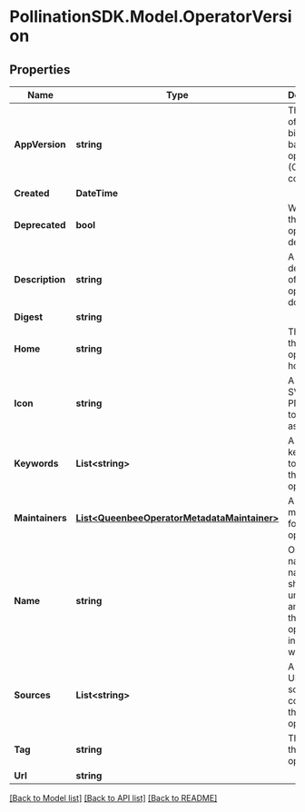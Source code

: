 
# PollinationSDK.Model.OperatorVersion

## Properties

Name | Type | Description | Notes
------------ | ------------- | ------------- | -------------
**AppVersion** | **string** | The version of the app binary backing the operator (CLI tool or container) | [optional] 
**Created** | **DateTime** |  | 
**Deprecated** | **bool** | Whether this operator is deprecated | [optional] 
**Description** | **string** | A description of what this operator does | [optional] 
**Digest** | **string** |  | 
**Home** | **string** | The URL of this operator home page | [optional] 
**Icon** | **string** | A URL to an SVG or PNG image to be used as an icon | [optional] 
**Keywords** | **List&lt;string&gt;** | A list of keywords to search the operator by | [optional] 
**Maintainers** | [**List&lt;QueenbeeOperatorMetadataMaintainer&gt;**](QueenbeeOperatorMetadataMaintainer.md) | A list of maintainers for the operator | [optional] 
**Name** | **string** | Operator name. This name should be unique among all the operators in your workflow. | 
**Sources** | **List&lt;string&gt;** | A list of URLs to source code for this operator | [optional] 
**Tag** | **string** | The tag of the operator | 
**Url** | **string** |  | 

[[Back to Model list]](../README.md#documentation-for-models)
[[Back to API list]](../README.md#documentation-for-api-endpoints)
[[Back to README]](../README.md)

